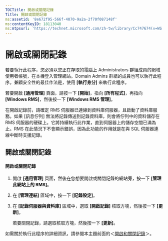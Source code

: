 ```yaml
---
TOCTitle: 開啟或關閉記錄
Title: 開啟或關閉記錄
ms:assetid: '8e672f95-566f-4070-9a2a-2f70f087148f'
ms:contentKeyID: 18113040
ms:mtpsurl: 'https://technet.microsoft.com/zh-tw/library/Cc747674(v=WS.10)'
---
```


開啟或關閉記錄
==============

若要執行此程序，您必須以您正在存取的電腦上 Administrators 群組成員的網域使用者帳號，在本機登入管理網站。Domain Admins 群組的成員也可以執行此程序。兼顧安全性的最佳作法是，使用 **\[執行身分\]** 來執行此程序。

若要開啟 **\[通用管理\]** 頁面，請按一下 **\[開始\]**，指向 **\[所有程式\]**，再指向 **\[Windows RMS\]**，然後按一下 **\[Windows RMS 管理\]**。

在開啟記錄前，請確定 RMS 伺服器已連線到資料庫伺服器，且啟動了資料庫服務。如果 \[訊息佇列\] 無法將記錄傳送到記錄資料庫，則會將佇列中的資料儲存在 RMS 伺服器的硬碟上。它將持續執行此作業，直到伺服器上的儲存空間已滿為止。RMS 在此情況下不會顯示錯誤，因為此功能的作用就是在與 SQL 伺服器連線中斷時支援記錄。

開啟或關閉記錄
--------------

#### 開啟或關閉記錄

1.  開啟 **\[通用管理\]** 頁面，然後在您想要開啟或關閉記錄的網站旁，按一下 **\[管理此網站上的 RMS\]**。

2.  在 **\[管理連結\]** 區域中，按一下 **\[記錄設定\]**。

3.  在 **\[記錄伺服器與資料庫\]** 區域中，選取 **\[開啟記錄\]** 核取方塊，然後按一下 **\[更新\]**。

    若要關閉記錄，請選取核取方塊，然後按一下 **\[更新\]**。

如需關於執行此程序的詳細資訊，請參閱本主題前面的＜[開啟和關閉記錄](https://technet.microsoft.com/50ccd827-2d39-41e7-a395-3d5f5836869b)＞。
